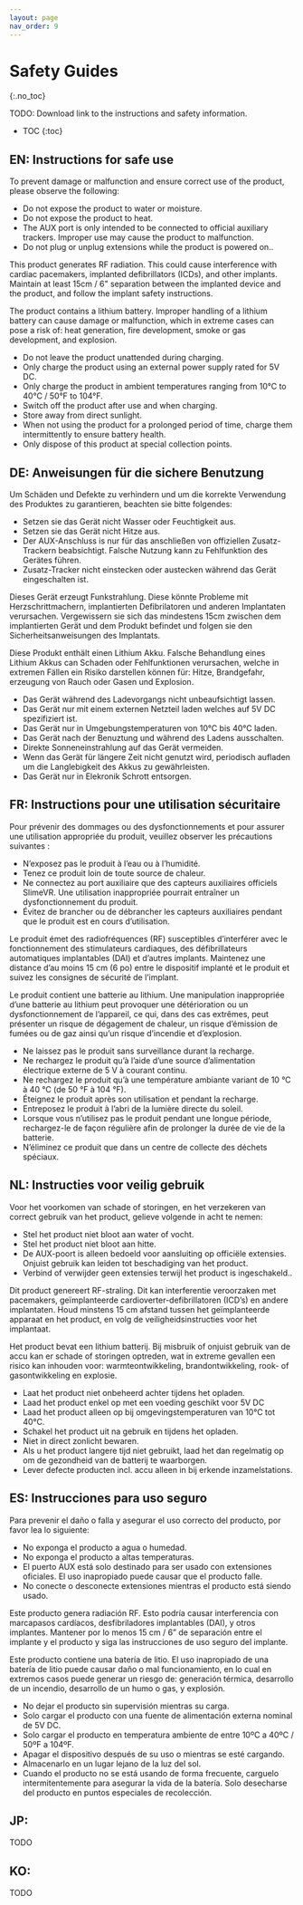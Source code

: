 ```yaml
---
layout: page
nav_order: 9
---
```

# Safety Guides
{:.no_toc}

TODO: Download link to the instructions and safety information.

* TOC
{:toc}


## EN: Instructions for safe use
To prevent damage or malfunction and ensure correct use of the product, please observe the following:
- Do not expose the product to water or moisture.
- Do not expose the product to heat.
- The AUX port is only intended to be connected to official auxiliary trackers. Improper use may cause the product to malfunction. 
- Do not plug or unplug extensions while the product is powered on..

This product generates RF radiation. This could cause interference with cardiac pacemakers, implanted defibrillators (ICDs), and other implants. Maintain at least 15cm / 6" separation between the implanted device and the product, and follow the implant safety instructions.

The product contains a lithium battery. Improper handling of a lithium battery can cause damage or malfunction, which in extreme cases can pose a risk of: heat generation, fire development, smoke or gas development, and explosion. 

- Do not leave the product unattended during charging.
- Only charge the product using an external power supply rated for 5V DC.
- Only charge the product in ambient temperatures ranging from 10°C to 40°C / 50°F to 104°F.
- Switch off the product after use and when charging.
- Store away from direct sunlight.
- When not using the product for a prolonged period of time, charge them intermittently to ensure battery health.
- Only dispose of this product at special collection points.

## DE: Anweisungen für die sichere Benutzung
Um Schäden und Defekte zu verhindern und um die korrekte Verwendung des Produktes zu garantieren, beachten sie bitte folgendes:
- Setzen sie das Gerät nicht Wasser oder Feuchtigkeit aus.
- Setzen sie das Gerät nicht Hitze aus.
- Der AUX-Anschluss is nur für das anschließen von offiziellen Zusatz-Trackern beabsichtigt. Falsche Nutzung kann zu Fehlfunktion des Gerätes führen.
- Zusatz-Tracker nicht einstecken oder austecken während das Gerät eingeschalten ist.

Dieses Gerät erzeugt Funkstrahlung. Diese könnte Probleme mit Herzschrittmachern, implantierten Defibrilatoren und anderen Implantaten verursachen. Vergewissern sie sich das mindestens 15cm zwischen dem implantierten Gerät und dem Produkt befindet und folgen sie den Sicherheitsanweisungen des Implantats.

Diese Produkt enthält einen Lithium Akku. Falsche Behandlung eines Lithium Akkus can Schaden oder Fehlfunktionen verursachen, welche in extremen Fällen ein Risiko darstellen können für: Hitze, Brandgefahr, erzeugung von Rauch oder Gasen und Explosion.

- Das Gerät während des Ladevorgangs nicht unbeaufsichtigt lassen.
- Das Gerät nur mit einem externen Netzteil laden welches auf 5V DC spezifiziert ist.
- Das Gerät nur in Umgebungstemperaturen von 10°C bis 40°C laden.
- Das Gerät nach der Benuztung und während des Ladens ausschalten.
- Direkte Sonneneinstrahlung auf das Gerät vermeiden.
- Wenn das Gerät für längere Zeit nicht genutzt wird, periodisch aufladen um die Langlebigkeit des Akkus zu gewährleisten.
- Das Gerät nur in Elekronik Schrott entsorgen.


## FR: Instructions pour une utilisation sécuritaire
Pour prévenir des dommages ou des dysfonctionnements et pour assurer une utilisation appropriée du produit, veuillez observer les précautions suivantes :
- N’exposez pas le produit à l’eau ou à l’humidité. 
- Tenez ce produit loin de toute source de chaleur.
- Ne connectez au port auxiliaire que des capteurs auxiliaires officiels SlimeVR. Une utilisation inappropriée pourrait entraîner un dysfonctionnement du produit. 
- Évitez de brancher ou de débrancher les capteurs auxiliaires pendant que le produit est en cours d’utilisation.

Le produit émet des radiofréquences (RF) susceptibles d’interférer avec le fonctionnement des stimulateurs cardiaques, des défibrillateurs automatiques implantables (DAI) et d’autres implants. Maintenez une distance d’au moins 15 cm (6 po) entre le dispositif implanté et le produit et suivez les consignes de sécurité de l’implant.

Le produit contient une batterie au lithium. Une manipulation inappropriée d’une batterie au lithium peut provoquer une détérioration ou un dysfonctionnement de l’appareil, ce qui, dans des cas extrêmes, peut présenter un risque de dégagement de chaleur, un risque d’émission de fumées ou de gaz ainsi qu’un risque d’incendie et d’explosion. 

- Ne laissez pas le produit sans surveillance durant la recharge.
- Ne rechargez le produit qu’à l’aide d’une source d’alimentation électrique externe de 5 V à courant continu.
- Ne rechargez le produit qu’à une température ambiante variant de 10 °C à 40 °C (de 50 °F à 104 °F).
- Éteignez le produit après son utilisation et pendant la recharge.
- Entreposez le produit à l’abri de la lumière directe du soleil.
- Lorsque vous n’utilisez pas le produit pendant une longue période, rechargez-le de façon régulière afin de prolonger la durée de vie de la batterie.
- N’éliminez ce produit que dans un centre de collecte des déchets spéciaux.

## NL: Instructies voor veilig gebruik
Voor het voorkomen van schade of storingen, en het verzekeren van correct gebruik van het product, gelieve volgende in acht te nemen:
- Stel het product niet bloot aan water of vocht.
- Stel het product niet bloot aan hitte.
- De AUX-poort is alleen bedoeld voor aansluiting op officiële extensies. Onjuist gebruik kan leiden tot beschadiging van  het product.
- Verbind of verwijder geen extensies terwijl het product is ingeschakeld..

Dit product genereert RF-straling. Dit kan interferentie veroorzaken met pacemakers, geïmplanteerde cardioverter-defibrillatoren (ICD’s) en andere implantaten. Houd minstens 15 cm afstand tussen het geïmplanteerde apparaat en het product, en volg de veiligheidsinstructies voor het implantaat.

Het product bevat een lithium batterij. Bij misbruik of onjuist gebruik van de accu kan er schade of storingen optreden, wat in extreme gevallen een risico kan inhouden voor: warmteontwikkeling, brandontwikkeling, rook- of gasontwikkeling en explosie.

- Laat het product niet onbeheerd achter tijdens het opladen.
- Laad het product enkel op met een voeding geschikt voor 5V DC
- Laad het product alleen op bij omgevingstemperaturen van 10°C tot 40°C.
- Schakel het product uit na gebruik en tijdens het opladen.
- Niet in direct zonlicht bewaren.
- Als u het product langere tijd niet gebruikt, laad het dan regelmatig op om de gezondheid van de batterij te waarborgen.
- Lever defecte producten incl. accu alleen in bij erkende inzamelstations.

## ES: Instrucciones para uso seguro
Para prevenir el daño o falla y asegurar el uso correcto del producto, por favor lea lo siguiente:
- No exponga el producto a agua o humedad.
- No exponga el producto a altas temperaturas.
- El puerto AUX está solo destinado para ser usado con extensiones oficiales. El uso inapropiado puede causar que el producto falle.
- No conecte o desconecte extensiones mientras el producto está siendo usado.

Este producto genera radiación RF. Esto podría causar interferencia con marcapasos cardíacos, desfibriladores implantables (DAI), y otros implantes. Mantener por lo menos 15 cm / 6” de separación entre el implante y el producto y siga las instrucciones de uso seguro del implante.

Este producto contiene una batería de litio. El uso inapropiado de una batería de litio puede causar daño o mal funcionamiento, en lo cual en extremos casos puede generar un riesgo de: generación térmica, desarrollo de un incendio, desarrollo de un humo o gas, y explosión.

- No dejar el producto sin supervisión mientras su carga.
- Solo cargar el producto con una fuente de alimentación externa nominal de 5V DC.
- Solo cargar el producto en temperatura ambiente de entre 10ºC a 40ºC / 50ºF a 104ºF.
- Apagar el dispositivo después de su uso o mientras se esté cargando.
- Almacenarlo en un lugar lejano de la luz del sol.
- Cuando el producto no se está usando de forma frecuente, carguelo intermitentemente para asegurar la vida de la batería.
Solo desecharse del producto en puntos especiales de recolección.

## JP:
TODO

## KO:
TODO
